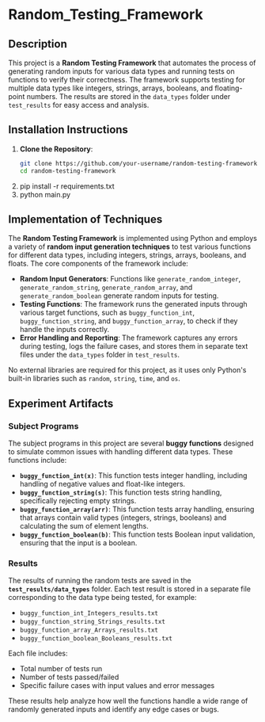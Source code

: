 # Random_Testing_Framework


## Description
This project is a **Random Testing Framework** that automates the process of generating random inputs for various data types and running tests on functions to verify their correctness. The framework supports testing for multiple data types like integers, strings, arrays, booleans, and floating-point numbers. The results are stored in the `data_types` folder under `test_results` for easy access and analysis.

## Installation Instructions
1. **Clone the Repository**:
   ```bash
   git clone https://github.com/your-username/random-testing-framework.git
   cd random-testing-framework
2. pip install -r requirements.txt
3. python main.py

   

## Implementation of Techniques

The **Random Testing Framework** is implemented using Python and employs a variety of **random input generation techniques** to test various functions for different data types, including integers, strings, arrays, booleans, and floats. The core components of the framework include:

- **Random Input Generators**: Functions like `generate_random_integer`, `generate_random_string`, `generate_random_array`, and `generate_random_boolean` generate random inputs for testing.
- **Testing Functions**: The framework runs the generated inputs through various target functions, such as `buggy_function_int`, `buggy_function_string`, and `buggy_function_array`, to check if they handle the inputs correctly.
- **Error Handling and Reporting**: The framework captures any errors during testing, logs the failure cases, and stores them in separate text files under the `data_types` folder in `test_results`.

No external libraries are required for this project, as it uses only Python's built-in libraries such as `random`, `string`, `time`, and `os`.



## Experiment Artifacts

### Subject Programs
The subject programs in this project are several **buggy functions** designed to simulate common issues with handling different data types. These functions include:

- **`buggy_function_int(x)`**: This function tests integer handling, including handling of negative values and float-like integers.
- **`buggy_function_string(s)`**: This function tests string handling, specifically rejecting empty strings.
- **`buggy_function_array(arr)`**: This function tests array handling, ensuring that arrays contain valid types (integers, strings, booleans) and calculating the sum of element lengths.
- **`buggy_function_boolean(b)`**: This function tests Boolean input validation, ensuring that the input is a boolean.

### Results
The results of running the random tests are saved in the **`test_results/data_types`** folder. Each test result is stored in a separate file corresponding to the data type being tested, for example:

- `buggy_function_int_Integers_results.txt`
- `buggy_function_string_Strings_results.txt`
- `buggy_function_array_Arrays_results.txt`
- `buggy_function_boolean_Booleans_results.txt`

Each file includes:
- Total number of tests run
- Number of tests passed/failed
- Specific failure cases with input values and error messages

These results help analyze how well the functions handle a wide range of randomly generated inputs and identify any edge cases or bugs.

